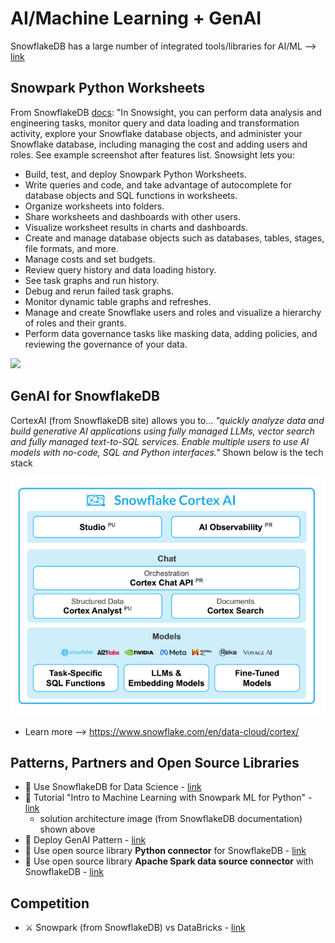 # AI/Machine Learning + GenAI

SnowflakeDB has a large number of integrated tools/libraries for AI/ML --> [link](https://www.snowflake.com/en/data-cloud/workloads/ai-ml/) 

## Snowpark Python Worksheets

From SnowflakeDB [docs](https://docs.snowflake.com/en/user-guide/ui-snowsight-quick-tour): "In Snowsight, you can perform data analysis and engineering tasks, monitor query and data loading and transformation activity, explore your Snowflake database objects, and administer your Snowflake database, including managing the cost and adding users and roles. See example screenshot after features list. Snowsight lets you:

- Build, test, and deploy Snowpark Python Worksheets.
- Write queries and code, and take advantage of autocomplete for database objects and SQL functions in worksheets.
- Organize worksheets into folders.
- Share worksheets and dashboards with other users.
- Visualize worksheet results in charts and dashboards.
- Create and manage database objects such as databases, tables, stages, file formats, and more.
- Manage costs and set budgets.
- Review query history and data loading history.
- See task graphs and run history.
- Debug and rerun failed task graphs.
- Monitor dynamic table graphs and refreshes.
- Manage and create Snowflake users and roles and visualize a hierarchy of roles and their grants.
- Perform data governance tasks like masking data, adding policies, and reviewing the governance of your data.

<img src="ccc">

## GenAI for SnowflakeDB

CortexAI (from SnowflakeDB site) allows you to... *"quickly analyze data and build generative AI applications using fully managed LLMs, vector search and fully managed text-to-SQL services. Enable multiple users to use AI models with no-code, SQL and Python interfaces."*  Shown below is the tech stack

<img src="https://github.com/lynnlangit/learn-snowflakedb/blob/main/images/cortexai-stack.png">

- Learn more --> https://www.snowflake.com/en/data-cloud/cortex/

## Patterns, Partners and Open Source Libraries

- 🧱 Use SnowflakeDB for Data Science - [link](https://resources.snowflake.com/architecture-patterns/005-data-science-data-science-with-snowflake)
- :book: Tutorial "Intro to Machine Learning with Snowpark ML for Python" - [link](https://quickstarts.snowflake.com/guide/intro_to_machine_learning_with_snowpark_ml_for_python/index.html)
  -   solution architecture image (from SnowflakeDB documentation) shown above
- :book: Deploy GenAI Pattern - [link](https://www.snowflake.com/blog/snowpark-container-services-deploy-genai-full-stack-apps/)
- :book: Use open source library **Python connector** for SnowflakeDB - [link](https://github.com/snowflakedb/snowflake-connector-python)
- :book: Use open source library **Apache Spark data source connector** with SnowflakeDB - [link](https://github.com/snowflakedb/spark-snowflake)

## Competition

- ⚔️ Snowpark (from SnowflakeDB) vs DataBricks - [link](https://medium.com/codex/snowpark-the-databricks-killer-199a6ee9defc)

